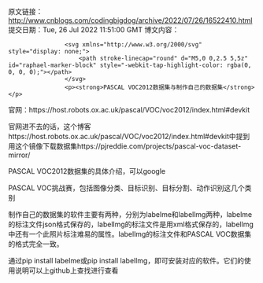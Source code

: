 原文链接：http://www.cnblogs.com/codingbigdog/archive/2022/07/26/16522410.html
提交日期：Tue, 26 Jul 2022 11:51:00 GMT
博文内容：

                    <svg xmlns="http://www.w3.org/2000/svg" style="display: none;">
                        <path stroke-linecap="round" d="M5,0 0,2.5 5,5z" id="raphael-marker-block" style="-webkit-tap-highlight-color: rgba(0, 0, 0, 0);"></path>
                    </svg>
                    <p><strong>PASCAL VOC2012数据集与制作自己的数据集</strong></p> 
<p>官网：https://host.robots.ox.ac.uk/pascal/VOC/voc2012/index.html#devkit</p> 
<p>官网进不去的话，这个博客https://host.robots.ox.ac.uk/pascal/VOC/voc2012/index.html#devkit中提到用这个镜像下载数据集https://pjreddie.com/projects/pascal-voc-dataset-mirror/</p> 
<p>PASCAL VOC2012数据集的具体介绍，可以google</p> 
<p>PASCAL VOC挑战赛，包括图像分类、目标识别、目标分割、动作识别这几个类别</p> 
<p>制作自己的数据集的软件主要有两种，分别为labelme和labellmg两种，labelme的标注文件json格式保存的，labellmg的标注文件是用xml格式保存的，labellmg中还有一个此照片标注难易的属性。labellmg的标注文件和PASCAL VOC数据集的格式完全一致。</p> 
<p>通过pip install labelme或pip install labellmg，即可安装对应的软件。它们的使用说明可以上github上查找进行查看</p>
                